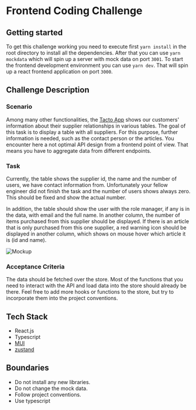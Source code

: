 # Frontend Coding Challenge

## Getting started

To get this challenge working you need to execute first `yarn install` in the
root directory to install all the dependencies. After that you can use
`yarn mockdata` which will spin up a server with mock data on port `3001`. To
start the frontend development environment you can use `yarn dev`. That will
spin up a react frontend application on port `3000`.

## Challenge Description

### Scenario

Among many other functionalities, the [Tacto App](https://tacto.ai) shows our
customers' information about their supplier relationships in various tables. The
goal of this task is to display a table with all suppliers. For this purpose,
further information is needed, such as the contact person or the articles. You
encounter here a not optimal API design from a frontend point of view. That
means you have to aggregate data from different endpoints.

### Task

Currently, the table shows the supplier id, the name and the number of users, we
have contact information from. Unfortunately your fellow engineer did not finish
the task and the number of users shows always zero. This should be fixed and
show the actual number.

In addition, the table should show the user with the role manager, if any is in
the data, with email and the full name. In another column, the number of items
purchased from this supplier should be displayed. If there is an article that is
only purchased from this one supplier, a red warning icon should be displayed in
another column, which shows on mouse hover which article it is (id and name).

![Mockup](/docs/images/mockup.jpg)

### Acceptance Criteria

The data should be fetched over the store. Most of the functions that you need
to interact with the API and load data into the store should already be there.
Feel free to add more hooks or functions to the store, but try to incorporate
them into the project conventions.

## Tech Stack

- React.js
- Typescript
- [MUI](https://mui.com/material-ui/getting-started/installation/)
- [zustand](https://github.com/pmndrs/zustand)

## Boundaries

- Do not install any new libraries.
- Do not change the mock data.
- Follow project conventions.
- Use typescript
